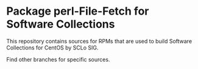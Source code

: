 # Package perl-File-Fetch for Software Collections

This repository contains sources for RPMs that are used
to build Software Collections for CentOS by SCLo SIG.

Find other branches for specific sources.
